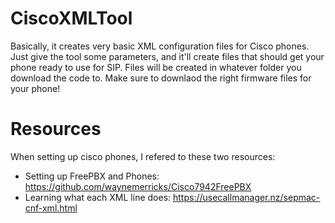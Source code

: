 # CiscoXMLTool
Basically, it creates very basic XML configuration files for Cisco phones. Just give the tool some parameters, and it'll create files that should get your phone ready to use for SIP. Files will be created in whatever folder you download the code to. Make sure to downlaod the right firmware files for your phone!

# Resources
When setting up cisco phones, I refered to these two resources:
* Setting up FreePBX and Phones: https://github.com/waynemerricks/Cisco7942FreePBX
* Learning what each XML line does: https://usecallmanager.nz/sepmac-cnf-xml.html
